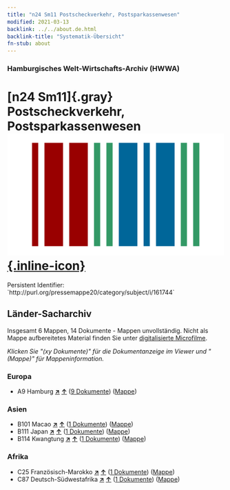 ```yaml
---
title: "n24 Sm11 Postscheckverkehr, Postsparkassenwesen"
modified: 2021-03-13
backlink: ../../about.de.html
backlink-title: "Systematik-Übersicht"
fn-stub: about
---
```


### Hamburgisches Welt-Wirtschafts-Archiv (HWWA)

# [n24 Sm11]{.gray}&#8201; Postscheckverkehr, Postsparkassenwesen &#160; [![Wikidata](/images/Wikidata-logo.svg "Wikidata"){.inline-icon}](http://www.wikidata.org/entity/Q104711006)

<div class="hint">Persistent Identifier: `http://purl.org/pressemappe20/category/subject/i/161744`</div>







## Länder-Sacharchiv




Insgesamt 6 Mappen, 14 Dokumente - Mappen unvollständig.
Nicht als Mappe aufbereitetes Material finden Sie unter [digitalisierte Microfilme](/film/h1_sh.de.html).

_Klicken Sie "(xy Dokumente)" für die Dokumentanzeige im Viewer und "(Mappe)" für Mappeninformation._




### Europa

- A9 Hamburg [**&nearr;**](../../../geo/i/140905/about.de.html "Hamburg (alle Mappen)") [**&uarr;**](../../../geo/about.de.html#A9 "Ländersystematik") (<a href="https://pm20.zbw.eu/iiifview/folder/sh/140905,161744" title="über: Hamburg : Postscheckverkehr, Postsparkassenwesen" target="_blank">9 Dokumente</a>) ([Mappe](../../../../folder/sh/1409xx/140905/1617xx/161744/about.de.html))

### Asien

- B101 Macao [**&nearr;**](../../../geo/i/141267/about.de.html "Macao (alle Mappen)") [**&uarr;**](../../../geo/about.de.html#B101 "Ländersystematik") (<a href="https://pm20.zbw.eu/iiifview/folder/sh/141267,161744" title="über: Macao : Postscheckverkehr, Postsparkassenwesen" target="_blank">1 Dokumente</a>) ([Mappe](../../../../folder/sh/1412xx/141267/1617xx/161744/about.de.html))
- B111 Japan [**&nearr;**](../../../geo/i/141272/about.de.html "Japan (alle Mappen)") [**&uarr;**](../../../geo/about.de.html#B111 "Ländersystematik") (<a href="https://pm20.zbw.eu/iiifview/folder/sh/141272,161744" title="über: Japan : Postscheckverkehr, Postsparkassenwesen" target="_blank">1 Dokumente</a>) ([Mappe](../../../../folder/sh/1412xx/141272/1617xx/161744/about.de.html))
- B114 Kwangtung [**&nearr;**](../../../geo/i/141275/about.de.html "Kwangtung (alle Mappen)") [**&uarr;**](../../../geo/about.de.html#B114 "Ländersystematik") (<a href="https://pm20.zbw.eu/iiifview/folder/sh/141275,161744" title="über: Kwangtung : Postscheckverkehr, Postsparkassenwesen" target="_blank">1 Dokumente</a>) ([Mappe](../../../../folder/sh/1412xx/141275/1617xx/161744/about.de.html))

### Afrika

- C25 Französisch-Marokko [**&nearr;**](../../../geo/i/141358/about.de.html "Französisch-Marokko (alle Mappen)") [**&uarr;**](../../../geo/about.de.html#C25 "Ländersystematik") (<a href="https://pm20.zbw.eu/iiifview/folder/sh/141358,161744" title="über: Französisch-Marokko : Postscheckverkehr, Postsparkassenwesen" target="_blank">1 Dokumente</a>) ([Mappe](../../../../folder/sh/1413xx/141358/1617xx/161744/about.de.html))
- C87 Deutsch-Südwestafrika [**&nearr;**](../../../geo/i/141450/about.de.html "Deutsch-Südwestafrika (alle Mappen)") [**&uarr;**](../../../geo/about.de.html#C87 "Ländersystematik") (<a href="https://pm20.zbw.eu/iiifview/folder/sh/141450,161744" title="über: Deutsch-Südwestafrika : Postscheckverkehr, Postsparkassenwesen" target="_blank">1 Dokumente</a>) ([Mappe](../../../../folder/sh/1414xx/141450/1617xx/161744/about.de.html))








